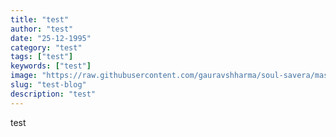 ```yaml
---
title: "test"
author: "test"
date: "25-12-1995"
category: "test"
tags: ["test"]
keywords: ["test"]
image: "https://raw.githubusercontent.com/gauravshharma/soul-savera/master/images/1744201128214-images.jpeg"
slug: "test-blog"
description: "test"
---
```


test
